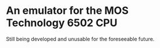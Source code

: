 # An emulator for the MOS Technology 6502 CPU 

Still being developed and unusable for the foreseeable future.
